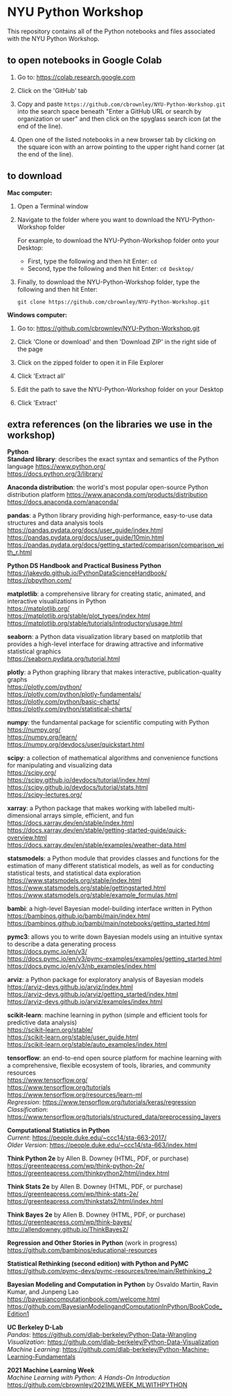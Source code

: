 # NYU Python Workshop

This repository contains all of the Python notebooks and files associated with the NYU Python Workshop.

## to open notebooks in Google Colab

1. Go to: https://colab.research.google.com

2. Click on the 'GitHub' tab

3. Copy and paste `https://github.com/cbrownley/NYU-Python-Workshop.git` into the search space beneath "Enter a GitHub URL or search by organization or user" and then click on the spyglass search icon (at the end of the line).

4. Open one of the listed notebooks in a new browser tab by clicking on the square icon with an arrow pointing to the upper right hand corner (at the end of the line).


## to download

**Mac computer:**

1. Open a Terminal window

2. Navigate to the folder where you want to download the NYU-Python-Workshop folder

    For example, to download the NYU-Python-Workshop folder onto your Desktop:
    - First, type the following and then hit Enter: `cd`
    - Second, type the following and then hit Enter: `cd Desktop/`

3. Finally, to download the NYU-Python-Workshop folder, type the following and then hit Enter:

    `git clone https://github.com/cbrownley/NYU-Python-Workshop.git`


**Windows computer:**

1. Go to: https://github.com/cbrownley/NYU-Python-Workshop.git

2. Click 'Clone or download' and then 'Download ZIP' in the right side of the page

3. Click on the zipped folder to open it in File Explorer

4. Click 'Extract all'

5. Edit the path to save the NYU-Python-Workshop folder on your Desktop

6. Click 'Extract'


## extra references (on the libraries we use in the workshop)

**Python**<br>
**Standard library**: describes the exact syntax and semantics of the Python language
https://www.python.org/ <br>
https://docs.python.org/3/library/ <br>

**Anaconda distribution**: the world's most popular open-source Python distribution platform
https://www.anaconda.com/products/distribution <br>
https://docs.anaconda.com/anaconda/ <br>

**pandas**: a Python library providing high-performance, easy-to-use data structures and data analysis tools
https://pandas.pydata.org/docs/user_guide/index.html <br>
https://pandas.pydata.org/docs/user_guide/10min.html <br>
https://pandas.pydata.org/docs/getting_started/comparison/comparison_with_r.html <br>

**Python DS Handbook and Practical Business Python** <br>
https://jakevdp.github.io/PythonDataScienceHandbook/ <br>
https://pbpython.com/ <br>

**matplotlib**: a comprehensive library for creating static, animated, and interactive visualizations in Python <br>
https://matplotlib.org/ <br>
https://matplotlib.org/stable/plot_types/index.html <br>
https://matplotlib.org/stable/tutorials/introductory/usage.html <br>

**seaborn**: a Python data visualization library based on matplotlib that provides a high-level interface for drawing attractive and informative statistical graphics <br>
https://seaborn.pydata.org/tutorial.html <br>

**plotly**: a Python graphing library that makes interactive, publication-quality graphs <br>
https://plotly.com/python/ <br>
https://plotly.com/python/plotly-fundamentals/ <br>
https://plotly.com/python/basic-charts/ <br>
https://plotly.com/python/statistical-charts/ <br>

**numpy**: the fundamental package for scientific computing with Python <br>
https://numpy.org/ <br>
https://numpy.org/learn/ <br>
https://numpy.org/devdocs/user/quickstart.html <br>

**scipy**: a collection of mathematical algorithms and convenience functions for manipulating and visualizing data <br>
https://scipy.org/ <br>
https://scipy.github.io/devdocs/tutorial/index.html <br>
https://scipy.github.io/devdocs/tutorial/stats.html <br>
https://scipy-lectures.org/ <br>

**xarray**: a Python package that makes working with labelled multi-dimensional arrays simple, efficient, and fun <br>
https://docs.xarray.dev/en/stable/index.html <br>
https://docs.xarray.dev/en/stable/getting-started-guide/quick-overview.html <br>
https://docs.xarray.dev/en/stable/examples/weather-data.html <br>

**statsmodels**: a Python module that provides classes and functions for the estimation of many different statistical models, as well as for conducting statistical tests, and statistical data exploration <br>
https://www.statsmodels.org/stable/index.html <br>
https://www.statsmodels.org/stable/gettingstarted.html <br>
https://www.statsmodels.org/stable/example_formulas.html <br>

**bambi**: a high-level Bayesian model-building interface written in Python <br>
https://bambinos.github.io/bambi/main/index.html <br>
https://bambinos.github.io/bambi/main/notebooks/getting_started.html <br>

**pymc3**: allows you to write down Bayesian models using an intuitive syntax to describe a data generating process <br>
https://docs.pymc.io/en/v3/ <br>
https://docs.pymc.io/en/v3/pymc-examples/examples/getting_started.html <br>
https://docs.pymc.io/en/v3/nb_examples/index.html <br>

**arviz**: a Python package for exploratory analysis of Bayesian models <br>
https://arviz-devs.github.io/arviz/index.html <br>
https://arviz-devs.github.io/arviz/getting_started/index.html <br>
https://arviz-devs.github.io/arviz/examples/index.html <br>

**scikit-learn**: machine learning in python (simple and efficient tools for predictive data analysis) <br>
https://scikit-learn.org/stable/ <br>
https://scikit-learn.org/stable/user_guide.html <br>
https://scikit-learn.org/stable/auto_examples/index.html <br>

**tensorflow**: an end-to-end open source platform for machine learning with a comprehensive, flexible ecosystem of tools, libraries, and community resources <br>
https://www.tensorflow.org/ <br>
https://www.tensorflow.org/tutorials <br>
https://www.tensorflow.org/resources/learn-ml <br>
*Regression*: https://www.tensorflow.org/tutorials/keras/regression <br>
*Classification*: https://www.tensorflow.org/tutorials/structured_data/preprocessing_layers <br>

**Computational Statistics in Python** <br>
*Current*: https://people.duke.edu/~ccc14/sta-663-2017/ <br>
*Older Version*: https://people.duke.edu/~ccc14/sta-663/index.html <br>

**Think Python 2e** by Allen B. Downey (HTML, PDF, or purchase) <br>
https://greenteapress.com/wp/think-python-2e/ <br>
https://greenteapress.com/thinkpython2/html/index.html <br>

**Think Stats 2e** by Allen B. Downey (HTML, PDF, or purchase) <br>
https://greenteapress.com/wp/think-stats-2e/ <br>
https://greenteapress.com/thinkstats2/html/index.html <br>

**Think Bayes 2e** by Allen B. Downey (HTML, PDF, or purchase) <br>
https://greenteapress.com/wp/think-bayes/ <br>
http://allendowney.github.io/ThinkBayes2/ <br>

**Regression and Other Stories in Python** (work in progress) <br>
https://github.com/bambinos/educational-resources <br>

**Statistical Rethinking (second edition) with Python and PyMC** <br>
https://github.com/pymc-devs/pymc-resources/tree/main/Rethinking_2 <br>

**Bayesian Modeling and Computation in Python** by Osvaldo Martin, Ravin Kumar, and Junpeng Lao <br>
https://bayesiancomputationbook.com/welcome.html <br>
https://github.com/BayesianModelingandComputationInPython/BookCode_Edition1 <br>

**UC Berkeley D-Lab** <br>
*Pandas*: https://github.com/dlab-berkeley/Python-Data-Wrangling <br>
*Visualization*: https://github.com/dlab-berkeley/Python-Data-Visualization <br>
*Machine Learning*: https://github.com/dlab-berkeley/Python-Machine-Learning-Fundamentals <br>

**2021 Machine Learning Week** <br>
*Machine Learning with Python: A Hands-On Introduction* <br>
https://github.com/cbrownley/2021MLWEEK_MLWITHPYTHON <br>

